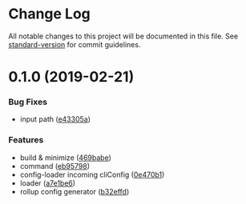 # Change Log

All notable changes to this project will be documented in this file. See [standard-version](https://github.com/conventional-changelog/standard-version) for commit guidelines.

<a name="0.1.0"></a>
# 0.1.0 (2019-02-21)


### Bug Fixes

* input path ([e43305a](https://github.com/wannaxiao/dio/commit/e43305a))


### Features

* build & minimize ([469babe](https://github.com/wannaxiao/dio/commit/469babe))
* command ([eb95798](https://github.com/wannaxiao/dio/commit/eb95798))
* config-loader incoming cliConfig ([0e470b1](https://github.com/wannaxiao/dio/commit/0e470b1))
* loader ([a7e1be6](https://github.com/wannaxiao/dio/commit/a7e1be6))
* rollup config generator ([b32effd](https://github.com/wannaxiao/dio/commit/b32effd))
